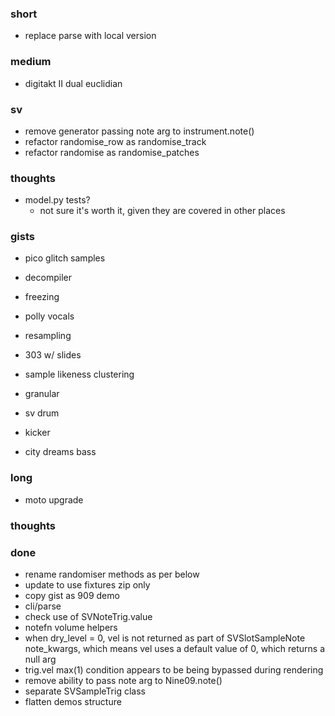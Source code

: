 ### short

- replace parse with local version

### medium

- digitakt II dual euclidian

### sv

- remove generator passing note arg to instrument.note()
- refactor randomise_row as randomise_track
- refactor randomise as randomise_patches

### thoughts

- model.py tests?
  - not sure it's worth it, given they are covered in other places

### gists 

- pico glitch samples

- decompiler
- freezing
- polly vocals
- resampling
- 303 w/ slides

- sample likeness clustering
- granular
- sv drum
- kicker
- city dreams bass

### long

- moto upgrade

### thoughts

### done

- rename randomiser methods as per below
- update to use fixtures zip only
- copy gist as 909 demo
- cli/parse
- check use of SVNoteTrig.value
- notefn volume helpers
- when dry_level = 0, vel is not returned as part of SVSlotSampleNote note_kwargs, which means vel uses a default value of 0, which returns a null arg
- trig.vel max(1) condition appears to be being bypassed during rendering
- remove ability to pass note arg to Nine09.note()
- separate SVSampleTrig class
- flatten demos structure

